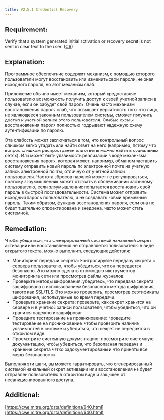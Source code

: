 ```yaml
---
title: V2.5.1 Credential Recovery
---
```




## Requirement:

Verify that a system generated initial activation or recovery secret is not sent in clear text to the user. ([C6](https://owasp.org/www-project-proactive-controls/#div-numbering))

## Explanation:

Программное обеспечение содержит механизм, с помощью которого пользователи могут восстановить или изменить свои пароли, не зная исходного пароля, но этот механизм слаб.

Приложение обычно имеет механизм, который предоставляет пользователю возможность получить доступ к своей учетной записи в случае, если он забудет свой пароль. Очень часто механизм восстановления пароля слаб, что повышает вероятность того, что лицо, не являющееся законным пользователем системы, сможет получить доступ к учетной записи этого пользователя. Слабые схемы восстановления пароля полностью подрывают надежную схему аутентификации по паролю.

Эта слабость может заключаться в том, что контрольный вопрос слишком легко угадать или найти ответ на него (например, потому что вопрос слишком распространен или ответы можно найти в социальных сетях). Или может быть уязвимость реализации в коде механизма восстановления пароля, которая может, например, обманом заставить систему отправить новый пароль по электронной почте на учетную запись электронной почты, отличную от учетной записи пользователя. Частота сбросов паролей может не регулироваться, поэтому злоумышленник может отказать в обслуживании законному пользователю, если злоумышленник попытается восстановить свой пароль в быстрой последовательности. Система может отправить исходный пароль пользователю, а не создавать новый временный пароль. Таким образом, функция восстановления пароля, если она не будет тщательно спроектирована и внедрена, часто может стать системной.

## Remediation:



Чтобы убедиться, что сгенерированный системой начальный секрет активации или восстановления не отправляется пользователю в виде открытого текста, можно выполнить следующие действия: 

- Мониторинг передачи секрета: Контролируйте передачу секрета с сервера пользователю, чтобы убедиться, что он передается безопасно. Это можно сделать с помощью инструментов мониторинга сети или просмотрев файлы журналов. 
- Проверьте методы шифрования: убедитесь, что передача секрета зашифрована с использованием безопасного метода шифрования, такого как SSL/TLS. Это можно проверить, просмотрев сертификаты шифрования, используемые во время передачи. 
- Проверьте хранение секрета: проверьте, как секрет хранится на сервере и в учетной записи пользователя, чтобы убедиться, что он хранится надежно и зашифрован. 
- Проведите тестирование на проникновение: проведите тестирование на проникновение, чтобы проверить наличие уязвимостей в системе и убедиться, что секрет не передается в открытом виде. 
- Просмотрите системную документацию: просмотрите системную документацию, чтобы убедиться, что безопасная передача и хранение секрета четко задокументированы и что приняты все меры безопасности. 


Выполняя эти шаги, вы можете гарантировать, что сгенерированный системой начальный секрет активации или восстановления не будет отправлен пользователю в открытом виде и защищен от несанкционированного доступа.

## Additional:

[https://cwe.mitre.org/data/definitions/640.html](https://cwe.mitre.org/data/definitions/640.html)




